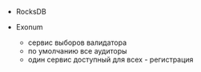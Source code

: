- RocksDB

- Exonum
    - сервис выборов валидатора
    - по умолчанию все аудиторы
    - один сервис доступный для всех - регистрация
